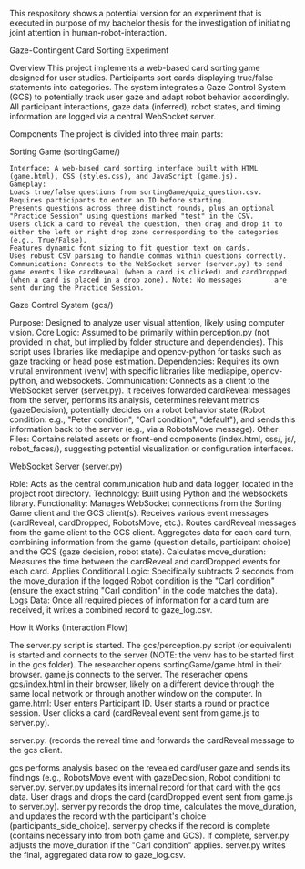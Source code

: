
This respository shows a potential version for an experiment that is executed in purpose of my bachelor thesis for the investigation of initiating joint attention in human-robot-interaction.

Gaze-Contingent Card Sorting Experiment

Overview
This project implements a web-based card sorting game designed for user studies. Participants sort cards displaying true/false statements into categories. The system integrates a Gaze Control System (GCS) to potentially track user gaze and adapt robot behavior accordingly. All participant interactions, gaze data (inferred), robot states, and timing information are logged via a central WebSocket server.

Components
The project is divided into three main parts:

Sorting Game (sortingGame/)

    Interface: A web-based card sorting interface built with HTML (game.html), CSS (styles.css), and JavaScript (game.js).
    Gameplay:
    Loads true/false questions from sortingGame/quiz_question.csv.
    Requires participants to enter an ID before starting.
    Presents questions across three distinct rounds, plus an optional "Practice Session" using questions marked "test" in the CSV.
    Users click a card to reveal the question, then drag and drop it to either the left or right drop zone corresponding to the categories (e.g., True/False).
    Features dynamic font sizing to fit question text on cards.
    Uses robust CSV parsing to handle commas within questions correctly.
    Communication: Connects to the WebSocket server (server.py) to send game events like cardReveal (when a card is clicked) and cardDropped (when a card is placed in a drop zone). Note: No messages        are sent during the Practice Session.




Gaze Control System (gcs/)

Purpose: Designed to analyze user visual attention, likely using computer vision.
Core Logic: Assumed to be primarily within perception.py (not provided in chat, but implied by folder structure and dependencies). This script uses libraries like mediapipe and opencv-python for tasks such as gaze tracking or head pose estimation.
Dependencies: Requires its own virutal environment (venv) with specific libraries like mediapipe, opencv-python, and websockets.
Communication: Connects as a client to the WebSocket server (server.py). It receives forwarded cardReveal messages from the server, performs its analysis, determines relevant metrics (gazeDecision), potentially decides on a robot behavior state (Robot condition: e.g., "Peter condition", "Carl condition", "default"), and sends this information back to the server (e.g., via a RobotsMove message).
Other Files: Contains related assets or front-end components (index.html, css/, js/, robot_faces/), suggesting potential visualization or configuration interfaces.





WebSocket Server (server.py)

Role: Acts as the central communication hub and data logger, located in the project root directory.
Technology: Built using Python and the websockets library.
Functionality: Manages WebSocket connections from the Sorting Game client and the GCS client(s).
Receives various event messages (cardReveal, cardDropped, RobotsMove, etc.).
Routes cardReveal messages from the game client to the GCS client.
Aggregates data for each card turn, combining information from the game (question details, participant choice) and the GCS (gaze decision, robot state).
Calculates move_duration: Measures the time between the cardReveal and cardDropped events for each card.
Applies Conditional Logic: Specifically subtracts 2 seconds from the move_duration if the logged Robot condition is the "Carl condition" (ensure the exact string "Carl condition" in the code matches the data).
Logs Data: Once all required pieces of information for a card turn are received, it writes a combined record to gaze_log.csv.



How it Works (Interaction Flow)

The server.py script is started.
The gcs/perception.py script (or equivalent) is started and connects to the server (NOTE: the venv has to be started first in the gcs folder).
The researcher opens sortingGame/game.html in their browser. game.js connects to the server.
The reseracher opens gcs/index.html in their browser, likely on a different device through the same local network or through another window on the computer. 
In game.html:
  User enters Participant ID.
  User starts a round or practice session.
  User clicks a card (cardReveal event sent from game.js to server.py).

server.py: (records the reveal time and forwards the cardReveal message to the gcs client.

gcs performs analysis based on the revealed card/user gaze and sends its findings (e.g., RobotsMove event with gazeDecision, Robot condition) to server.py.
server.py updates its internal record for that card with the gcs data.
User drags and drops the card (cardDropped event sent from game.js to server.py).
server.py records the drop time, calculates the move_duration, and updates the record with the participant's choice (participants_side_choice).
server.py checks if the record is complete (contains necessary info from both game and GCS).
If complete, server.py adjusts the move_duration if the "Carl condition" applies.
server.py writes the final, aggregated data row to gaze_log.csv.


